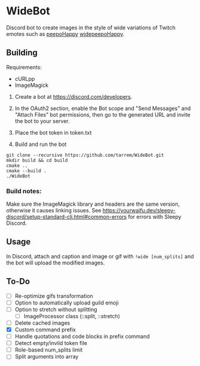 # WideBot

Discord bot to create images in the style of wide variations of Twitch emotes such as [peepoHappy]() [widepeepoHappy]().

## Building

Requirements:
- cURLpp
- ImageMagick

1. Create a bot at https://discord.com/developers.

2. In the OAuth2 section, enable the Bot scope and "Send Messages" and "Attach Files" bot permissions, then go to the generated URL and invite the bot to your server.

3. Place the bot token in token.txt

4. Build and run the bot
```
git clone --recursive https://github.com/tarrem/WideBot.git
mkdir build && cd build
cmake ..
cmake --build .
./WideBot
```

### Build notes:
Make sure the ImageMagick library and headers are the same version, otherwise it causes linking issues.
See https://yourwaifu.dev/sleepy-discord/setup-standard-cli.html#common-errors for errors with Sleepy Discord.

## Usage

In Discord, attach and caption and image or gif with `!wide [num_splits]` and the bot will upload the modified images.

## To-Do
- [ ] Re-optimize gifs transformation
- [ ] Option to automatically upload guild emoji
- [ ] Option to stretch without splitting
  - [ ] ImageProcessor class (::split, ::stretch)
- [ ] Delete cached images
- [x] Custom command prefix
- [ ] Handle quotations and code blocks in prefix command
- [ ] Detect empty/invlid token file
- [ ] Role-based num_splits limit
- [ ] Split arguments into array
